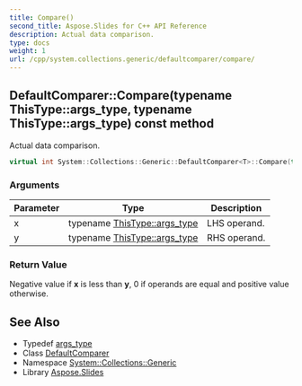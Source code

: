 ```yaml
---
title: Compare()
second_title: Aspose.Slides for C++ API Reference
description: Actual data comparison.
type: docs
weight: 1
url: /cpp/system.collections.generic/defaultcomparer/compare/
---
```

## DefaultComparer::Compare(typename ThisType::args_type, typename ThisType::args_type) const method


Actual data comparison.

```cpp
virtual int System::Collections::Generic::DefaultComparer<T>::Compare(typename ThisType::args_type x, typename ThisType::args_type y) const override
```


### Arguments

| Parameter | Type | Description |
| --- | --- | --- |
| x | typename [ThisType::args_type](../../icomparer/args_type/) | LHS operand. |
| y | typename [ThisType::args_type](../../icomparer/args_type/) | RHS operand. |

### Return Value

Negative value if **x** is less than **y**, 0 if operands are equal and positive value otherwise.

## See Also

* Typedef [args_type](../icomparer/args_type/)
* Class [DefaultComparer](./)
* Namespace [System::Collections::Generic](../)
* Library [Aspose.Slides](../../)
